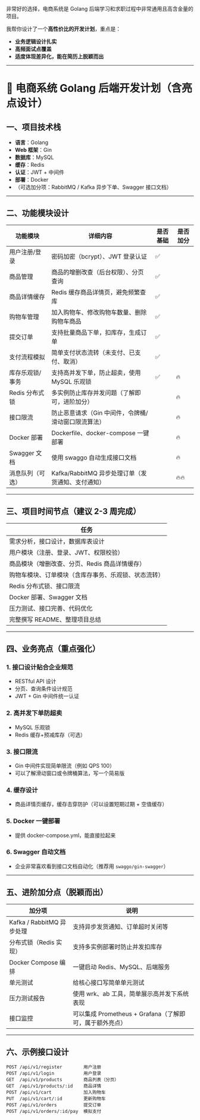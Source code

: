 非常好的选择，电商系统是 Golang 后端学习和求职过程中非常通用且高含金量的项目。

我帮你设计了一个**高性价比的开发计划**，重点是：

* **业务逻辑设计扎实**
* **高频面试点覆盖**
* **适度体现差异化，能在简历上脱颖而出**

---

# 🚀 电商系统 Golang 后端开发计划（含亮点设计）

## 一、项目技术栈

* **语言**：Golang
* **Web 框架**：Gin
* **数据库**：MySQL
* **缓存**：Redis
* **认证**：JWT + 中间件
* **部署**：Docker
* （可选加分项：RabbitMQ / Kafka 异步下单、Swagger 接口文档）

---

## 二、功能模块设计

| 功能模块       | 详细内容                             | 是否基础 | 是否加分 |
| ---------- | -------------------------------- | ---- | ---- |
| 用户注册/登录    | 密码加密（bcrypt）、JWT 登录认证            | ✅    |      |
| 商品管理       | 商品的增删改查（后台权限）、分页查询               | ✅    |      |
| 商品详情缓存     | Redis 缓存商品详情页，避免频繁查库             | ✅    |      |
| 购物车管理      | 加入购物车、修改购物车数量、删除购物车商品            | ✅    |      |
| 提交订单       | 支持批量商品下单，扣库存，生成订单                | ✅    |      |
| 支付流程模拟     | 简单支付状态流转（未支付、已支付、取消）             | ✅    |      |
| 库存乐观锁/事务   | 支持高并发下单，防止超卖，使用 MySQL 乐观锁        | ✅    | 🔥   |
| Redis 分布式锁 | 多实例防止库存并发问题（了解即可，进阶加分）           |      | 🔥   |
| 接口限流       | 防止恶意请求（Gin 中间件，令牌桶/滑动窗口限流算法）     |      | 🔥   |
| Docker 部署  | Dockerfile、docker-compose 一键部署   |      | 🔥   |
| Swagger 文档 | 使用 swaggo 自动生成接口文档               |      | 🔥   |
| 消息队列（可选）   | Kafka/RabbitMQ 异步处理订单（发货通知、支付通知） |      | 🔥🔥 |

---

## 三、项目时间节点（建议 2-3 周完成）

| 任务                         |
| -------------------------- |
| 需求分析，接口设计，数据库表设计           |
| 用户模块（注册、登录、JWT、权限校验）       |
| 商品模块（增删改查、分页、Redis 商品详情缓存） |
| 购物车模块、订单模块（含库存事务、乐观锁、状态流转） |
| Redis 分布式锁、接口限流            |
| Docker 部署、Swagger 文档       |
| 压力测试、接口完善、代码优化             |
| 完整撰写 README、整理项目总结         |

---

## 四、业务亮点（重点强化）

### 1. **接口设计贴合企业规范**

* RESTful API 设计
* 分页、查询条件设计规范
* JWT + Gin 中间件统一认证

### 2. **高并发下单防超卖**

* MySQL 乐观锁
* Redis 缓存+预减库存（可选）

### 3. **接口限流**

* Gin 中间件实现简单限流（例如 QPS 100）
* 可以了解滑动窗口或令牌桶算法，写一个简易版

### 4. **缓存设计**

* 商品详情页缓存，缓存击穿防护（可以设置短期过期 + 空值缓存）

### 5. **Docker 一键部署**

* 提供 docker-compose.yml，能直接拉起来

### 6. **Swagger 自动文档**

* 企业非常喜欢看到接口文档自动化（推荐用 `swaggo/gin-swagger`）

---

## 五、进阶加分点（脱颖而出）

| 加分项                   | 说明                                     |
| --------------------- | -------------------------------------- |
| Kafka / RabbitMQ 异步处理 | 支持异步发货通知、订单超时关闭等                       |
| 分布式锁（Redis 实现）        | 支持多实例部署时防止并发扣库存                        |
| Docker Compose 编排     | 一键启动 Redis、MySQL、后端服务                  |
| 单元测试                  | 给核心接口写简单单元测试                           |
| 压力测试报告                | 使用 wrk、ab 工具，简单展示高并发下系统表现              |
| 接口监控                  | 可以集成 Prometheus + Grafana（了解即可，属于额外亮点） |

---

## 六、示例接口设计

```http
POST /api/v1/register        用户注册
POST /api/v1/login           用户登录
GET  /api/v1/products        商品列表（分页）
GET  /api/v1/products/:id    商品详情
POST /api/v1/cart            加入购物车
PUT  /api/v1/cart/:id        更新购物车
POST /api/v1/orders          提交订单
POST /api/v1/orders/:id/pay  模拟支付
```
